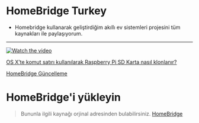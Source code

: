 # HomeBridge Turkey
- Homebridge kullanarak geliştirdiğim akıllı ev sistemleri projesini tüm kaynakları ile paylaşıyorum.
---

[![Watch the video](https://i.ytimg.com/vi/TdzTcXB5iyU/hqdefault.jpg)](https://www.youtube.com/watch?v=TdzTcXB5iyU)

[OS X’te komut satırı kullanılarak Raspberry Pi SD Karta nasıl klonlanır?](https://hasanunal.org/os-xte-komut-satiri-kullanilarak-raspberry-pi-sd-karta-nasil-klonlanir/)

[HomeBridge Güncelleme](https://hasanunal.org/homebridge-guncelleme/)

# HomeBridge'i yükleyin
> Bununla ilgili kaynağı orjinal adresinden bulabilirsiniz. [HomeBridge](https://github.com/nfarina/homebridge)
